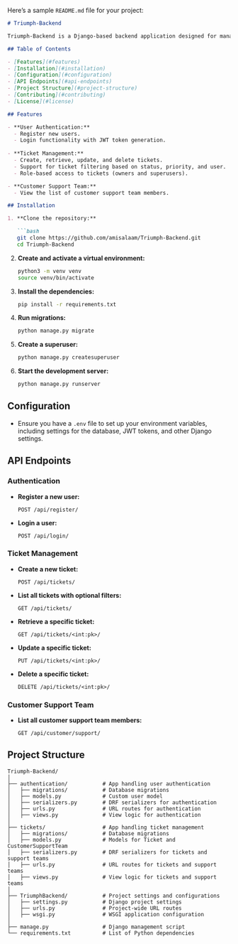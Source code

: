 Here’s a sample `README.md` file for your project:

```markdown
# Triumph-Backend

Triumph-Backend is a Django-based backend application designed for managing user authentication, ticket management, and customer support team details. The project utilizes Django Rest Framework (DRF) for creating API endpoints and Simple JWT for token-based authentication.

## Table of Contents

- [Features](#features)
- [Installation](#installation)
- [Configuration](#configuration)
- [API Endpoints](#api-endpoints)
- [Project Structure](#project-structure)
- [Contributing](#contributing)
- [License](#license)

## Features

- **User Authentication:** 
  - Register new users.
  - Login functionality with JWT token generation.
  
- **Ticket Management:** 
  - Create, retrieve, update, and delete tickets.
  - Support for ticket filtering based on status, priority, and user.
  - Role-based access to tickets (owners and superusers).

- **Customer Support Team:** 
  - View the list of customer support team members.

## Installation

1. **Clone the repository:**

   ```bash
   git clone https://github.com/amisalaam/Triumph-Backend.git
   cd Triumph-Backend
   ```

2. **Create and activate a virtual environment:**

   ```bash
   python3 -m venv venv
   source venv/bin/activate
   ```

3. **Install the dependencies:**

   ```bash
   pip install -r requirements.txt
   ```

4. **Run migrations:**

   ```bash
   python manage.py migrate
   ```

5. **Create a superuser:**

   ```bash
   python manage.py createsuperuser
   ```

6. **Start the development server:**

   ```bash
   python manage.py runserver
   ```

## Configuration

- Ensure you have a `.env` file to set up your environment variables, including settings for the database, JWT tokens, and other Django settings.

## API Endpoints

### Authentication

- **Register a new user:**

  ```
  POST /api/register/
  ```

- **Login a user:**

  ```
  POST /api/login/
  ```

### Ticket Management

- **Create a new ticket:**

  ```
  POST /api/tickets/
  ```

- **List all tickets with optional filters:**

  ```
  GET /api/tickets/
  ```

- **Retrieve a specific ticket:**

  ```
  GET /api/tickets/<int:pk>/
  ```

- **Update a specific ticket:**

  ```
  PUT /api/tickets/<int:pk>/
  ```

- **Delete a specific ticket:**

  ```
  DELETE /api/tickets/<int:pk>/
  ```

### Customer Support Team

- **List all customer support team members:**

  ```
  GET /api/customer/support/
  ```

## Project Structure

```
Triumph-Backend/
│
├── authentication/           # App handling user authentication
│   ├── migrations/           # Database migrations
│   ├── models.py             # Custom user model
│   ├── serializers.py        # DRF serializers for authentication
│   ├── urls.py               # URL routes for authentication
│   ├── views.py              # View logic for authentication
│
├── tickets/                  # App handling ticket management
│   ├── migrations/           # Database migrations
│   ├── models.py             # Models for Ticket and CustomerSupportTeam
│   ├── serializers.py        # DRF serializers for tickets and support teams
│   ├── urls.py               # URL routes for tickets and support teams
│   ├── views.py              # View logic for tickets and support teams
│
├── TriumphBackend/           # Project settings and configurations
│   ├── settings.py           # Django project settings
│   ├── urls.py               # Project-wide URL routes
│   ├── wsgi.py               # WSGI application configuration
│
├── manage.py                 # Django management script
└── requirements.txt          # List of Python dependencies
```
